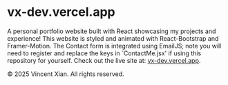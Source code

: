 # vx-dev.vercel.app
A personal portfolio website built with React showcasing my projects and experience!
This website is styled and animated with React-Bootstrap and Framer-Motion. The Contact form is integrated using EmailJS; note you will need to register and replace the keys in `ContactMe.jsx' if using this repository for yourself.
Check out the live site at: [vx-dev.vercel.app](https://vx-dev.vercel.app).
<footer>
  <p>© 2025 Vincent Xian. All rights reserved.</p>
</footer>
